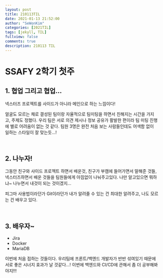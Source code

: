 ```yaml
---
layout: post
title: 210113TIL 
date: 2021-01-13 21:52:00
author: "SeWonKim"
categories: [2021TIL]
tags: [jekyll, TIL]
fullview: false
comments: true
description: 210113 TIL
---
```


# SSAFY 2학기 첫주

## 1. 협업 그리고 협업...

넥스터즈 프로젝트를 사이드가 아니라 메인으로 하는 느낌이다!

얼굴도 모르는 채로 결성된 팀이랑 자율적으로 팀미팅을 하면서 친해지는 시간을 가지고, 주제도 정했다.
우리 팀은 서로 의견 제시나 정보 공유가 활발한 편이라 팀 미팅 진행에 별로 어려움이 없는 것 같다.
팀원 3명은 완전 처음 보는 사람들인데도 어색함 없이 일하는 스타일이 잘 맞는듯...!

&nbsp;

## 2. 나누자!

그동안 친구와 사이드 프로젝트 하면서 배운것, 친구가 부캠에 들어가면서 말해준 것들, 넥스터즈하면서 배운 것들을 팀원들에게 아낌없이 나눠주고있다.
나만 알고있으면 뭐하냐~ 나누면서 내것이 되는 것이겠지...

피그마 사용법이라던가 Git이라던가 내가 알려줄 수 있는 건 최대한 알려주고, 나도 모르는 건 배우고 있다.

&nbsp;

## 3. 배우자~

- Jira
- Docker
- MariaDB

이번에 처음 접하는 것들이다.
우리팀에 프론트/백엔드 개발자가 반반 섞여있기 때문에 서로 좋은 시너지 효과가 날 것같다...!
이번에 백엔드와 CI/CD에 관해서 좀 더 공부해봐야지!!!

&nbsp;
